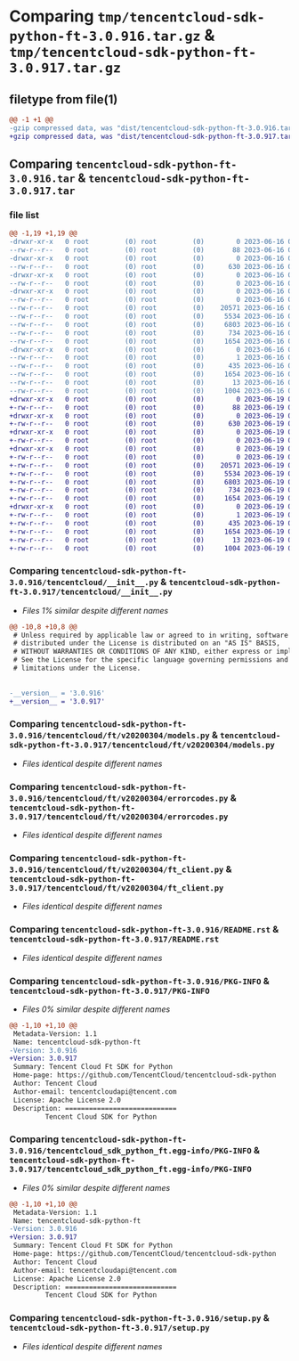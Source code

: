 # Comparing `tmp/tencentcloud-sdk-python-ft-3.0.916.tar.gz` & `tmp/tencentcloud-sdk-python-ft-3.0.917.tar.gz`

## filetype from file(1)

```diff
@@ -1 +1 @@
-gzip compressed data, was "dist/tencentcloud-sdk-python-ft-3.0.916.tar", last modified: Fri Jun 16 00:34:16 2023, max compression
+gzip compressed data, was "dist/tencentcloud-sdk-python-ft-3.0.917.tar", last modified: Mon Jun 19 00:25:50 2023, max compression
```

## Comparing `tencentcloud-sdk-python-ft-3.0.916.tar` & `tencentcloud-sdk-python-ft-3.0.917.tar`

### file list

```diff
@@ -1,19 +1,19 @@
-drwxr-xr-x   0 root         (0) root         (0)        0 2023-06-16 00:34:16.000000 tencentcloud-sdk-python-ft-3.0.916/
--rw-r--r--   0 root         (0) root         (0)       88 2023-06-16 00:34:16.000000 tencentcloud-sdk-python-ft-3.0.916/setup.cfg
-drwxr-xr-x   0 root         (0) root         (0)        0 2023-06-16 00:34:16.000000 tencentcloud-sdk-python-ft-3.0.916/tencentcloud/
--rw-r--r--   0 root         (0) root         (0)      630 2023-06-16 00:34:16.000000 tencentcloud-sdk-python-ft-3.0.916/tencentcloud/__init__.py
-drwxr-xr-x   0 root         (0) root         (0)        0 2023-06-16 00:34:16.000000 tencentcloud-sdk-python-ft-3.0.916/tencentcloud/ft/
--rw-r--r--   0 root         (0) root         (0)        0 2023-06-16 00:34:16.000000 tencentcloud-sdk-python-ft-3.0.916/tencentcloud/ft/__init__.py
-drwxr-xr-x   0 root         (0) root         (0)        0 2023-06-16 00:34:16.000000 tencentcloud-sdk-python-ft-3.0.916/tencentcloud/ft/v20200304/
--rw-r--r--   0 root         (0) root         (0)        0 2023-06-16 00:34:16.000000 tencentcloud-sdk-python-ft-3.0.916/tencentcloud/ft/v20200304/__init__.py
--rw-r--r--   0 root         (0) root         (0)    20571 2023-06-16 00:34:16.000000 tencentcloud-sdk-python-ft-3.0.916/tencentcloud/ft/v20200304/models.py
--rw-r--r--   0 root         (0) root         (0)     5534 2023-06-16 00:34:16.000000 tencentcloud-sdk-python-ft-3.0.916/tencentcloud/ft/v20200304/errorcodes.py
--rw-r--r--   0 root         (0) root         (0)     6803 2023-06-16 00:34:16.000000 tencentcloud-sdk-python-ft-3.0.916/tencentcloud/ft/v20200304/ft_client.py
--rw-r--r--   0 root         (0) root         (0)      734 2023-06-16 00:34:16.000000 tencentcloud-sdk-python-ft-3.0.916/README.rst
--rw-r--r--   0 root         (0) root         (0)     1654 2023-06-16 00:34:16.000000 tencentcloud-sdk-python-ft-3.0.916/PKG-INFO
-drwxr-xr-x   0 root         (0) root         (0)        0 2023-06-16 00:34:16.000000 tencentcloud-sdk-python-ft-3.0.916/tencentcloud_sdk_python_ft.egg-info/
--rw-r--r--   0 root         (0) root         (0)        1 2023-06-16 00:34:16.000000 tencentcloud-sdk-python-ft-3.0.916/tencentcloud_sdk_python_ft.egg-info/dependency_links.txt
--rw-r--r--   0 root         (0) root         (0)      435 2023-06-16 00:34:16.000000 tencentcloud-sdk-python-ft-3.0.916/tencentcloud_sdk_python_ft.egg-info/SOURCES.txt
--rw-r--r--   0 root         (0) root         (0)     1654 2023-06-16 00:34:16.000000 tencentcloud-sdk-python-ft-3.0.916/tencentcloud_sdk_python_ft.egg-info/PKG-INFO
--rw-r--r--   0 root         (0) root         (0)       13 2023-06-16 00:34:16.000000 tencentcloud-sdk-python-ft-3.0.916/tencentcloud_sdk_python_ft.egg-info/top_level.txt
--rw-r--r--   0 root         (0) root         (0)     1004 2023-06-16 00:34:16.000000 tencentcloud-sdk-python-ft-3.0.916/setup.py
+drwxr-xr-x   0 root         (0) root         (0)        0 2023-06-19 00:25:50.000000 tencentcloud-sdk-python-ft-3.0.917/
+-rw-r--r--   0 root         (0) root         (0)       88 2023-06-19 00:25:50.000000 tencentcloud-sdk-python-ft-3.0.917/setup.cfg
+drwxr-xr-x   0 root         (0) root         (0)        0 2023-06-19 00:25:50.000000 tencentcloud-sdk-python-ft-3.0.917/tencentcloud/
+-rw-r--r--   0 root         (0) root         (0)      630 2023-06-19 00:25:50.000000 tencentcloud-sdk-python-ft-3.0.917/tencentcloud/__init__.py
+drwxr-xr-x   0 root         (0) root         (0)        0 2023-06-19 00:25:50.000000 tencentcloud-sdk-python-ft-3.0.917/tencentcloud/ft/
+-rw-r--r--   0 root         (0) root         (0)        0 2023-06-19 00:25:50.000000 tencentcloud-sdk-python-ft-3.0.917/tencentcloud/ft/__init__.py
+drwxr-xr-x   0 root         (0) root         (0)        0 2023-06-19 00:25:50.000000 tencentcloud-sdk-python-ft-3.0.917/tencentcloud/ft/v20200304/
+-rw-r--r--   0 root         (0) root         (0)        0 2023-06-19 00:25:50.000000 tencentcloud-sdk-python-ft-3.0.917/tencentcloud/ft/v20200304/__init__.py
+-rw-r--r--   0 root         (0) root         (0)    20571 2023-06-19 00:25:50.000000 tencentcloud-sdk-python-ft-3.0.917/tencentcloud/ft/v20200304/models.py
+-rw-r--r--   0 root         (0) root         (0)     5534 2023-06-19 00:25:50.000000 tencentcloud-sdk-python-ft-3.0.917/tencentcloud/ft/v20200304/errorcodes.py
+-rw-r--r--   0 root         (0) root         (0)     6803 2023-06-19 00:25:50.000000 tencentcloud-sdk-python-ft-3.0.917/tencentcloud/ft/v20200304/ft_client.py
+-rw-r--r--   0 root         (0) root         (0)      734 2023-06-19 00:25:50.000000 tencentcloud-sdk-python-ft-3.0.917/README.rst
+-rw-r--r--   0 root         (0) root         (0)     1654 2023-06-19 00:25:50.000000 tencentcloud-sdk-python-ft-3.0.917/PKG-INFO
+drwxr-xr-x   0 root         (0) root         (0)        0 2023-06-19 00:25:50.000000 tencentcloud-sdk-python-ft-3.0.917/tencentcloud_sdk_python_ft.egg-info/
+-rw-r--r--   0 root         (0) root         (0)        1 2023-06-19 00:25:50.000000 tencentcloud-sdk-python-ft-3.0.917/tencentcloud_sdk_python_ft.egg-info/dependency_links.txt
+-rw-r--r--   0 root         (0) root         (0)      435 2023-06-19 00:25:50.000000 tencentcloud-sdk-python-ft-3.0.917/tencentcloud_sdk_python_ft.egg-info/SOURCES.txt
+-rw-r--r--   0 root         (0) root         (0)     1654 2023-06-19 00:25:50.000000 tencentcloud-sdk-python-ft-3.0.917/tencentcloud_sdk_python_ft.egg-info/PKG-INFO
+-rw-r--r--   0 root         (0) root         (0)       13 2023-06-19 00:25:50.000000 tencentcloud-sdk-python-ft-3.0.917/tencentcloud_sdk_python_ft.egg-info/top_level.txt
+-rw-r--r--   0 root         (0) root         (0)     1004 2023-06-19 00:25:50.000000 tencentcloud-sdk-python-ft-3.0.917/setup.py
```

### Comparing `tencentcloud-sdk-python-ft-3.0.916/tencentcloud/__init__.py` & `tencentcloud-sdk-python-ft-3.0.917/tencentcloud/__init__.py`

 * *Files 1% similar despite different names*

```diff
@@ -10,8 +10,8 @@
 # Unless required by applicable law or agreed to in writing, software
 # distributed under the License is distributed on an "AS IS" BASIS,
 # WITHOUT WARRANTIES OR CONDITIONS OF ANY KIND, either express or implied.
 # See the License for the specific language governing permissions and
 # limitations under the License.
 
 
-__version__ = '3.0.916'
+__version__ = '3.0.917'
```

### Comparing `tencentcloud-sdk-python-ft-3.0.916/tencentcloud/ft/v20200304/models.py` & `tencentcloud-sdk-python-ft-3.0.917/tencentcloud/ft/v20200304/models.py`

 * *Files identical despite different names*

### Comparing `tencentcloud-sdk-python-ft-3.0.916/tencentcloud/ft/v20200304/errorcodes.py` & `tencentcloud-sdk-python-ft-3.0.917/tencentcloud/ft/v20200304/errorcodes.py`

 * *Files identical despite different names*

### Comparing `tencentcloud-sdk-python-ft-3.0.916/tencentcloud/ft/v20200304/ft_client.py` & `tencentcloud-sdk-python-ft-3.0.917/tencentcloud/ft/v20200304/ft_client.py`

 * *Files identical despite different names*

### Comparing `tencentcloud-sdk-python-ft-3.0.916/README.rst` & `tencentcloud-sdk-python-ft-3.0.917/README.rst`

 * *Files identical despite different names*

### Comparing `tencentcloud-sdk-python-ft-3.0.916/PKG-INFO` & `tencentcloud-sdk-python-ft-3.0.917/PKG-INFO`

 * *Files 0% similar despite different names*

```diff
@@ -1,10 +1,10 @@
 Metadata-Version: 1.1
 Name: tencentcloud-sdk-python-ft
-Version: 3.0.916
+Version: 3.0.917
 Summary: Tencent Cloud Ft SDK for Python
 Home-page: https://github.com/TencentCloud/tencentcloud-sdk-python
 Author: Tencent Cloud
 Author-email: tencentcloudapi@tencent.com
 License: Apache License 2.0
 Description: ============================
         Tencent Cloud SDK for Python
```

### Comparing `tencentcloud-sdk-python-ft-3.0.916/tencentcloud_sdk_python_ft.egg-info/PKG-INFO` & `tencentcloud-sdk-python-ft-3.0.917/tencentcloud_sdk_python_ft.egg-info/PKG-INFO`

 * *Files 0% similar despite different names*

```diff
@@ -1,10 +1,10 @@
 Metadata-Version: 1.1
 Name: tencentcloud-sdk-python-ft
-Version: 3.0.916
+Version: 3.0.917
 Summary: Tencent Cloud Ft SDK for Python
 Home-page: https://github.com/TencentCloud/tencentcloud-sdk-python
 Author: Tencent Cloud
 Author-email: tencentcloudapi@tencent.com
 License: Apache License 2.0
 Description: ============================
         Tencent Cloud SDK for Python
```

### Comparing `tencentcloud-sdk-python-ft-3.0.916/setup.py` & `tencentcloud-sdk-python-ft-3.0.917/setup.py`

 * *Files identical despite different names*

